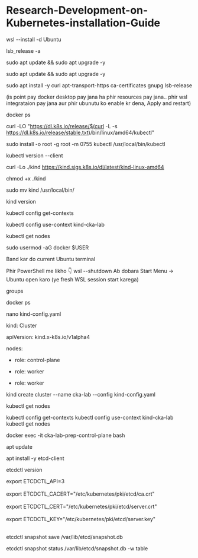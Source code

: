 # Research-Development-on-Kubernetes-installation-Guide

wsl --install -d Ubuntu

lsb_release -a
 
sudo apt update && sudo apt upgrade -y
 
sudo apt update && sudo apt upgrade -y
 
sudo apt install -y curl apt-transport-https ca-certificates gnupg lsb-release

(is point pay docker desktop pay jana ha phir resources pay jana.. phir wsl integrataion pay jana aur phir ubunutu ko enable kr dena, Apply and restart)
 
docker ps

curl -LO "https://dl.k8s.io/release/$(curl -L -s https://dl.k8s.io/release/stable.txt)/bin/linux/amd64/kubectl"

sudo install -o root -g root -m 0755 kubectl /usr/local/bin/kubectl

kubectl version --client

 
curl -Lo ./kind https://kind.sigs.k8s.io/dl/latest/kind-linux-amd64
 
chmod +x ./kind

sudo mv kind /usr/local/bin/

kind version
 

kubectl config get-contexts

kubectl config use-context kind-cka-lab

kubectl get nodes

 
sudo usermod -aG docker $USER

 
Band kar do current Ubuntu terminal

Phir PowerShell me likho 👇
wsl --shutdown
Ab dobara Start Menu → Ubuntu open karo
(ye fresh WSL session start karega)
 
groups

 
docker ps
 
nano kind-config.yaml

kind: Cluster

apiVersion: kind.x-k8s.io/v1alpha4

nodes:

  - role: control-plane

  - role: worker

  - role: worker

 
kind create cluster --name cka-lab --config kind-config.yaml

 
kubectl get nodes

kubectl config get-contexts
kubectl config use-context kind-cka-lab
kubectl get nodes

docker exec -it cka-lab-prep-control-plane bash
 
apt update
 
apt install -y etcd-client
 
etcdctl version

export ETCDCTL_API=3<br></br>
export ETCDCTL_CACERT="/etc/kubernetes/pki/etcd/ca.crt"<br></br>
export ETCDCTL_CERT="/etc/kubernetes/pki/etcd/server.crt"<br></br>
export ETCDCTL_KEY="/etc/kubernetes/pki/etcd/server.key"<br></br>
 
etcdctl snapshot save /var/lib/etcd/snapshot.db
 
 
etcdctl snapshot status /var/lib/etcd/snapshot.db -w table

 
 
